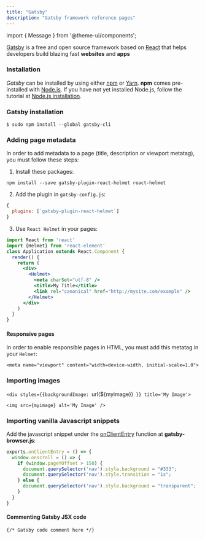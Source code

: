 ```yaml
---
title: "Gatsby"
description: "Gatsby framework reference pages"
---
```

import { Message } from '@theme-ui/components';


[Gatsby](https://www.gatsbyjs.org/) is a free and open source framework based on [React](https://reactjs.org/) that helps developers build blazing fast **websites** and **apps**

### Installation
*Gatsby* can be installed by using either [npm](https://www.npmjs.com/) or [Yarn](https://yarnpkg.com/lang/en/). **npm** comes pre-installed with [Node.js](https://nodejs.org/en/). If you have not yet installed Node.js, follow the tutorial at [Node.js installation](/nodejs).


### Gatsby installation
`$ sudo npm install --global gatsby-cli`

### Adding page metadata
In order to add metadata to a page (title, description or viewport metatag), you must follow these steps:

1. Install these packages:

  `npm install --save gatsby-plugin-react-helmet react-helmet`

2. Add the plugin in `gatsby-config.js`:

```jsx
{
  plugins: [`gatsby-plugin-react-helmet`]
}
```

3. Use `React Helmet` in your pages:

```jsx
import React from 'react'
import {Helmet} from 'react-element'
class Application extends React.Component {
  render() {
    return (
      <div>
        <Helmet>
          <meta charSet="utf-8" />
          <title>My Title</title>
          <link rel="canonical" href="http://mysite.com/example" />
        </Helmet>
      </div>
    )
  }
}
```

#### Responsive pages

In order to enable responsible pages in HTML, you must add this metatag in your `Helmet`:

`<meta name="viewport" content="width=device-width, initial-scale=1.0">`

### Importing images

`<div styles={{backgroundImage: `url(${myimage})` }} title='My Image'>`

`<img src={myimage} alt='My Image' />`

### Importing vanilla Javascript snippets

Add the javascript snippet under the <a href="https://www.gatsbyjs.org/docs/browser-apis/#onClientEntry" target="_black">onClientEntry</a> function at **gatsby-browser.js**:

```js
exports.onClientEntry = () => {
  window.onscroll = () => {
    if (window.pageYOffset > 150) {
      document.querySelector('nav').style.background = "#333";
      document.querySelector('nav').style.transition = "1s";
    } else {
      document.querySelector('nav').style.background = "transparent";
    }
  }
}
```


#### Commenting Gatsby JSX code

`{/* Gatsby code comment here */}`
